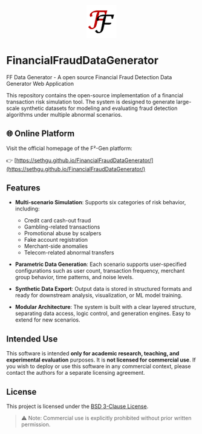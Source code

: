 <p align="center">
  <img src="LOGO.png" alt="Logo" width="80"/>
</p>


# FinancialFraudDataGenerator
FF Data Generator - A open source Financial Fraud Detection Data Generator Web Application

This repository contains the open-source implementation of a financial transaction risk simulation tool. The system is designed to generate large-scale synthetic datasets for modeling and evaluating fraud detection algorithms under multiple abnormal scenarios.

## 🌐 Online Platform

Visit the official homepage of the F²-Gen platform:

👉 [https://sethgu.github.io/FinancialFraudDataGenerator/](https://sethgu.github.io/FinancialFraudDataGenerator/)


## Features

- **Multi-scenario Simulation**: Supports six categories of risk behavior, including:
  - Credit card cash-out fraud
  - Gambling-related transactions
  - Promotional abuse by scalpers
  - Fake account registration
  - Merchant-side anomalies
  - Telecom-related abnormal transfers

- **Parametric Data Generation**: Each scenario supports user-specified configurations such as user count, transaction frequency, merchant group behavior, time patterns, and noise levels.

- **Synthetic Data Export**: Output data is stored in structured formats and ready for downstream analysis, visualization, or ML model training.

- **Modular Architecture**: The system is built with a clear layered structure, separating data access, logic control, and generation engines. Easy to extend for new scenarios.

## Intended Use

This software is intended **only for academic research, teaching, and experimental evaluation** purposes. It is **not licensed for commercial use**. If you wish to deploy or use this software in any commercial context, please contact the authors for a separate licensing agreement.

## License

This project is licensed under the [BSD 3-Clause License](./LICENSE).

> ⚠️ Note: Commercial use is explicitly prohibited without prior written permission.



